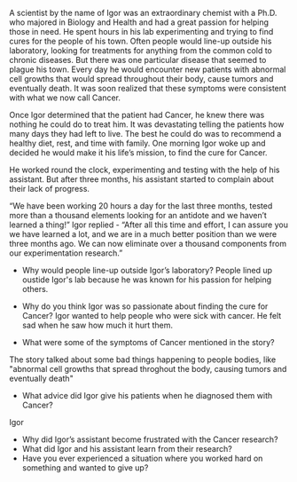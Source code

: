 A scientist by the name of Igor was an extraordinary chemist with a Ph.D. who majored
in Biology and Health and had a great passion for helping those in need. He spent
hours in his lab experimenting and trying to find cures for the people of his town.
Often people would line-up outside his laboratory, looking for treatments for anything from
the common cold to chronic diseases. But there was one particular disease that seemed to plague his town. Every day he would encounter new patients with abnormal cell growths that would spread throughout their body, cause tumors and eventually death. It was soon realized that these symptoms were consistent with what we now call Cancer.

Once Igor determined that the patient had Cancer, he knew there was nothing he could do to treat him. It was devastating telling the patients how many days they had left to live. The best he could do was to recommend a healthy diet, rest, and time with family. One morning Igor woke up and decided he would make it his life’s mission, to find the cure for Cancer.

He worked round the clock, experimenting and testing with the help of his assistant. But after
three months, his assistant started to complain about their lack of progress.

“We have been working 20 hours a day for the last three months, tested more than a thousand elements looking for an antidote and we haven’t learned a thing!” Igor replied - “After all this time and effort, I can assure you we have learned a lot, and we are
in a much better position than we were three months ago. We can now eliminate over a thousand components from our experimentation research.”

- Why would people line-up outside Igor’s laboratory?
People lined up oustide Igor's lab because he was known for his passion for helping others. 

- Why do you think Igor was so passionate about finding the cure for Cancer?
Igor wanted to help people who were sick with cancer. He felt sad when he saw how much it hurt them.

- What were some of the symptoms of Cancer mentioned in the story?

The story talked about some bad things happening to people bodies, like "abnormal cell growths that spread throghout the body, causing tumors and eventually death"

- What advice did Igor give his patients when he diagnosed them with Cancer?

Igor
- Why did Igor’s assistant become frustrated with the Cancer research?
- What did Igor and his assistant learn from their research?
- Have you ever experienced a situation where you worked hard on something
and wanted to give up?

